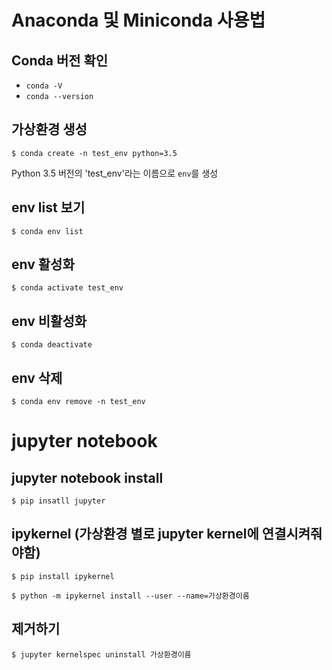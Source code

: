 # Anaconda 및 Miniconda 사용법
## Conda 버전 확인
- `conda -V`
- `conda --version`

## 가상환경 생성
```
$ conda create -n test_env python=3.5
```
Python 3.5 버전의 'test_env'라는 이름으로 `env`를 생성

## env list 보기
```
$ conda env list
```

## env 활성화
```
$ conda activate test_env
```

## env 비활성화
```
$ conda deactivate
```

## env 삭제
```
$ conda env remove -n test_env
```

# jupyter notebook
## jupyter notebook install
```
$ pip insatll jupyter
```

## ipykernel (가상환경 별로 jupyter kernel에 연결시켜줘야함)
```
$ pip install ipykernel
```
```
$ python -m ipykernel install --user --name=가상환경이름
```

## 제거하기
```
$ jupyter kernelspec uninstall 가상환경이름
```
